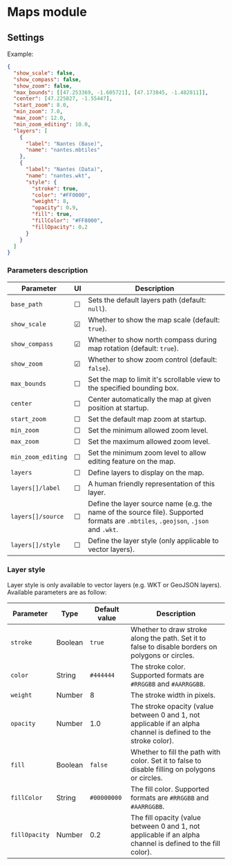 # Maps module

## Settings

Example:

```json
{
  "show_scale": false,
  "show_compass": false,
  "show_zoom": false,
  "max_bounds": [[47.253369, -1.605721], [47.173845, -1.482811]],
  "center": [47.225827, -1.55447],
  "start_zoom": 8.0,
  "min_zoom": 7.0,
  "max_zoom": 12.0,
  "min_zoom_editing": 10.0,
  "layers": [
    {
      "label": "Nantes (Base)",
      "name": "nantes.mbtiles"
    },
    {
      "label": "Nantes (Data)",
      "name": "nantes.wkt",
      "style": {
        "stroke": true,
        "color": "#FF0000",
        "weight": 8,
        "opacity": 0.9,
        "fill": true,
        "fillColor": "#FF8000",
        "fillOpacity": 0.2
      }
    }
  ]
}
```

### Parameters description

| Parameter          | UI      | Description                                                                                                                        |
| ------------------ | ------- | ---------------------------------------------------------------------------------------------------------------------------------- |
| `base_path`        | &#9744; | Sets the default layers path (default: `null`).                                                                                    |
| `show_scale`       | &#9745; | Whether to show the map scale (default: `true`).                                                                                   |
| `show_compass`     | &#9745; | Whether to show north compass during map rotation (default: `true`).                                                               |
| `show_zoom`        | &#9745; | Whether to show zoom control (default: `false`).                                                               |
| `max_bounds`       | &#9744; | Set the map to limit it's scrollable view to the specified bounding box.                                                           |
| `center`           | &#9744; | Center automatically the map at given position at startup.                                                                         |
| `start_zoom`       | &#9744; | Set the default map zoom at startup.                                                                                               |
| `min_zoom`         | &#9744; | Set the minimum allowed zoom level.                                                                                                |
| `max_zoom`         | &#9744; | Set the maximum allowed zoom level.                                                                                                |
| `min_zoom_editing` | &#9744; | Set the minimum zoom level to allow editing feature on the map.                                                                    |
| `layers`           | &#9744; | Define layers to display on the map.                                                                                               |
| `layers[]/label`   | &#9744; | A human friendly representation of this layer.                                                                                     |
| `layers[]/source`  | &#9744; | Define the layer source name (e.g. the name of the source file). Supported formats are `.mbtiles`, `.geojson`, `.json` and `.wkt`. |
| `layers[]/style`   | &#9744; | Define the layer style (only applicable to vector layers).                                                                         |

### Layer style

Layer style is only available to vector layers (e.g. WKT or GeoJSON layers). Available parameters are as follow:

| Parameter     | Type    | Default value | Description                                                                                                    |
| ------------- | ------- | ------------- | -------------------------------------------------------------------------------------------------------------- |
| `stroke`      | Boolean | `true`        | Whether to draw stroke along the path. Set it to false to disable borders on polygons or circles.              |
| `color`       | String  | `#444444`     | The stroke color. Supported formats are `#RRGGBB` and `#AARRGGBB`.                                             |
| `weight`      | Number  | 8             | The stroke width in pixels.                                                                                    |
| `opacity`     | Number  | 1.0           | The stroke opacity (value between 0 and 1, not applicable if an alpha channel is defined to the stroke color). |
| `fill`        | Boolean | `false`       | Whether to fill the path with color. Set it to false to disable filling on polygons or circles.                |
| `fillColor`   | String  | `#00000000`   | The fill color. Supported formats are `#RRGGBB` and `#AARRGGBB`.                                               |
| `fillOpacity` | Number  | 0.2           | The fill opacity (value between 0 and 1, not applicable if an alpha channel is defined to the fill color).     |
